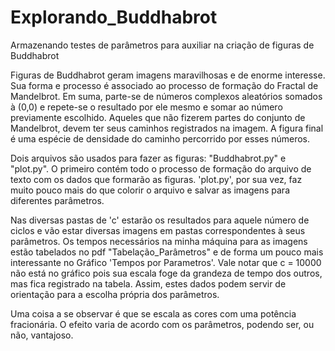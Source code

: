 # Explorando_Buddhabrot
Armazenando testes de parâmetros para auxiliar na criação de figuras de Buddhabrot

  Figuras de Buddhabrot geram imagens maravilhosas e de enorme interesse. Sua forma e processo é associado ao processo de formação do Fractal de Mandelbrot. Em suma, parte-se de números complexos aleatórios somados à (0,0) e repete-se o resultado por ele mesmo e somar ao número previamente escolhido. Aqueles que não fizerem partes do conjunto de Mandelbrot, devem ter seus caminhos registrados na imagem. A figura final é uma espécie de densidade do caminho percorrido por esses números.

  Dois arquivos são usados para fazer as figuras: "Buddhabrot.py" e "plot.py". O primeiro contém todo o processo de formação do arquivo de texto com os dados que formarão as figuras. 'plot.py', por sua vez, faz muito pouco mais do que colorir o arquivo e salvar as imagens para diferentes parâmetros.
  
  Nas diversas pastas de 'c' estarão os resultados para aquele número de ciclos e vão estar diversas imagens em pastas correspondentes à seus parâmetros. Os tempos necessários na minha máquina para as imagens estão tabelados no pdf "Tabelação_Parâmetros" e de forma um pouco mais interessante no Gráfico 'Tempos por Parametros'. Vale notar que c = 10000 não está no gráfico pois sua escala foge da grandeza de tempo dos outros, mas fica registrado na tabela. Assim, estes dados podem servir de orientação para a escolha própria dos parâmetros.
  
  Uma coisa a se observar é que se escala as cores com uma potência fracionária. O efeito varia de acordo com os parâmetros, podendo ser, ou não, vantajoso.
  
